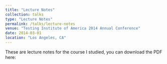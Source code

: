 ```yaml
---
title: "Lecture Notes"
collection: talks
type: "Lecture Notes"
permalink: /talks/lecture-notes
venue: "Testing Institute of America 2014 Annual Conference"
date: 2014-03-01
location: "Los Angeles, CA"
---
```


These are lecture notes for the course I studied, you can download the PDF here:

